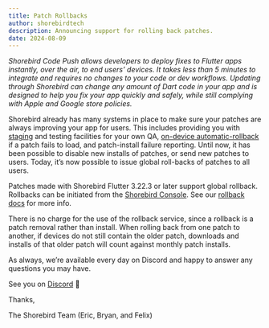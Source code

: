 ```yaml
---
title: Patch Rollbacks
author: shorebirdtech
description: Announcing support for rolling back patches.
date: 2024-08-09
---
```


_Shorebird Code Push allows developers to deploy fixes to Flutter apps
instantly, over the air, to end users’ devices. It takes less than 5 minutes to
integrate and requires no changes to your code or dev workflows. Updating
through Shorebird can change any amount of Dart code in your app and is designed
to help you fix your app quickly and safely, while still complying with Apple
and Google store policies._

Shorebird already has many systems in place to make sure your patches are always
improving your app for users. This includes providing you with
[staging](https://docs.shorebird.dev/guides/staging-patches/) and testing
facilities for your own QA, [on-device
automatic-rollback](https://docs.shorebird.dev/architecture/) if a patch fails
to load, and patch-install failure reporting. Until now, it has been possible to
disable new installs of patches, or send new patches to users. Today, it’s now
possible to issue global roll-backs of patches to all users.

Patches made with Shorebird Flutter 3.22.3 or later support global rollback.
Rollbacks can be initiated from the [Shorebird
Console](https://console.shorebird.dev/). See our [rollback
docs](https://docs.shorebird.dev/code-push/rollback/) for more info.

There is no charge for the use of the rollback service, since a rollback is a
patch removal rather than install. When rolling back from one patch to another,
if devices do not still contain the older patch, downloads and installs of that
older patch will count against monthly patch installs.

As always, we’re available every day on Discord and happy to answer any
questions you may have.

See you on [Discord](https://discord.gg/shorebird) 👋

Thanks,

The Shorebird Team (Eric, Bryan, and Felix)
